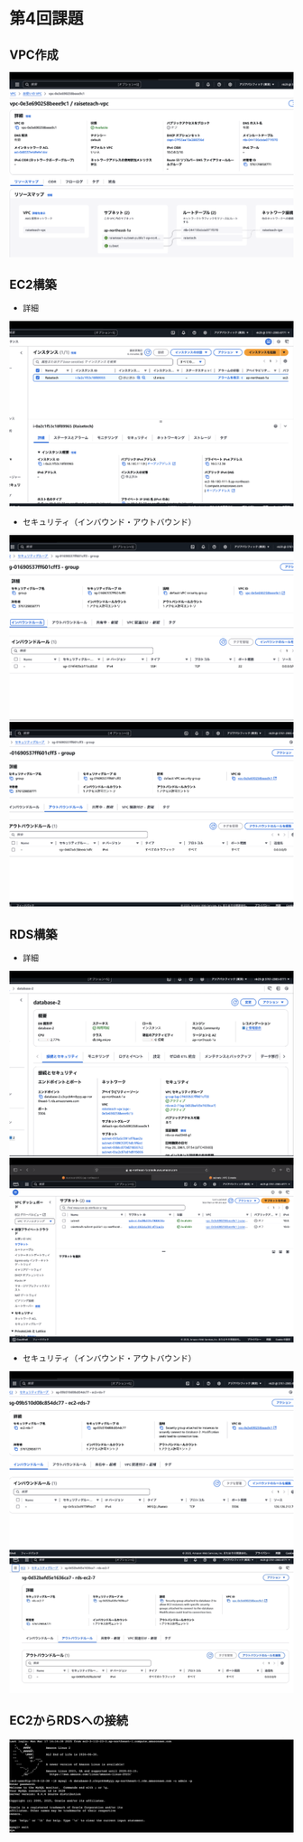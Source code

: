 # 第4回課題


## VPC作成

![vpc](vpc.image1.png)

## EC2構築

* 詳細

![EC2](EC2.image2.png)

* セキュリティ（インバウンド・アウトバウンド）

![EC2](EC2.image3.png)
![EC2](EC2.image4.png)

## RDS構築

* 詳細

![RDS](RDS.image5.png)
![subnet](subnet.image9.png)

* セキュリティ（インバウンド・アウトバウンド）

![RDS](RDS.image6.png)
![RDS](RDS.image7.png)

## EC2からRDSへの接続

![EC2-RDS](EC2-RDS.image8.png)